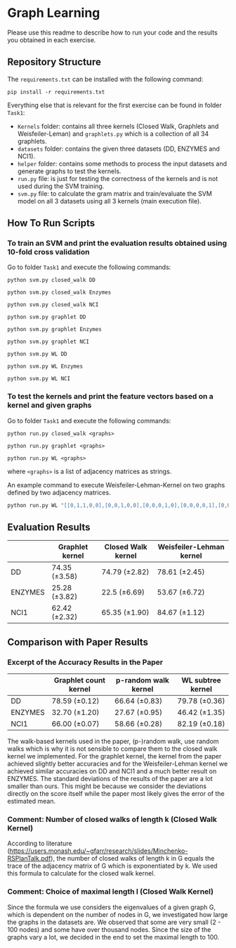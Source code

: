 # Graph Learning
Please use this readme to describe how to run your code and the results you obtained in each exercise.

## Repository Structure

The ``requirements.txt`` can be installed with the following command:

``pip install -r requirements.txt``

Everything else that is relevant for the first exercise can be found in folder ``Task1``:

* ``Kernels`` folder: contains all three kernels (Closed Walk, Graphlets and Weisfeiler-Leman) and ``graphlets.py`` which is a collection of all 34 graphlets.
* ``datasets`` folder: contains the given three datasets (DD, ENZYMES and NCI1).
* ``helper`` folder: contains some methods to process the input datasets and generate graphs to test the kernels.
* ``run.py`` file: is just for testing the correctness of the kernels and is not used during the SVM training.
* ``svm.py`` file: to calculate the gram matrix and train/evaluate the SVM model on all 3 datasets using all 3 kernels (main execution file).

## How To Run Scripts

### To train an SVM and print the evaluation results obtained using 10-fold cross validation

Go to folder ``Task1`` and execute the following commands:

``python svm.py closed_walk DD`` 

``python svm.py closed_walk Enzymes``

``python svm.py closed_walk NCI``

``python svm.py graphlet DD``

``python svm.py graphlet Enzymes``

``python svm.py graphlet NCI``

``python svm.py WL DD``

``python svm.py WL Enzymes``

``python svm.py WL NCI``

### To test the kernels and print the feature vectors based on a kernel and given graphs
Go to folder ``Task1`` and execute the following commands:

``python run.py closed_walk <graphs>``

``python run.py graphlet <graphs>``

``python run.py WL <graphs>``

 where ``<graphs>`` is a list of adjacency matrices as strings.

An example command to execute Weisfeiler-Lehman-Kernel on two graphs defined by two adjacency matrices.

```bash
python run.py WL "[[0,1,1,0,0],[0,0,1,0,0],[0,0,0,1,0],[0,0,0,0,1],[0,0,0,0,0]]" "[[0,1,1,0,0],[0,1,1,1,0],[0,0,0,1,0],[0,0,0,0,1],[0,0,0,0,0]]"
```

## Evaluation Results

|         | Graphlet kernel | Closed Walk kernel | Weisfeiler-Lehman kernel |
|---------|-----------------|--------------------|--------------------------|
| DD      | 74.35 (±3.58)   | 74.79 (±2.82)      | 78.61 (±2.45)            |
| ENZYMES | 25.28 (±3.82)   | 22.5 (±6.69)       | 53.67 (±6.72)            |
| NCI1    | 62.42 (±2.32)   | 65.35 (±1.90)      | 84.67 (±1.12)            |

## Comparison with Paper Results

### Excerpt of the Accuracy Results in the Paper
|         | Graphlet count kernel | p-random walk kernel | WL subtree  kernel  |
|---------|----------------|---------------|---------------|
| DD      | 78.59 (±0.12)  | 66.64 (±0.83) | 79.78 (±0.36) |
| ENZYMES | 32.70 (±1.20)  | 27.67 (±0.95) | 46.42 (±1.35) |
| NCI1    | 66.00 (±0.07)  | 58.66 (±0.28) | 82.19 (±0.18) |

The walk-based kernels used in the paper, (p-)random walk, use random walks which is why it is not sensible to compare them to the closed walk kernel we implemented. For the graphlet kernel, the kernel from the paper achieved slightly better accuracies and for the Weisfeiler-Lehman kernel we achieved similar accuracies on DD and NCI1 and a much better result on ENZYMES. The standard deviations of the results of the paper are a lot smaller than ours. This might be because we consider the deviations directly on the score itself while the paper most likely gives the error of the estimated mean.

### Comment: Number of closed walks of length k (Closed Walk Kernel)

According to literature (https://users.monash.edu/~gfarr/research/slides/Minchenko-RSPlanTalk.pdf), the number of closed walks of length k in G equals the trace of the adjacency matrix of G which is exponentiated by k. We used this formula to calculate for the closed walk kernel.


### Comment: Choice of maximal length l (Closed Walk Kernel)

Since the formula we use considers the eigenvalues of a given graph G, which is dependent on the number of nodes in G, we investigated how large the graphs in the datasets are. We observed that some are very small (2 - 100 nodes) and some have over thousand nodes. Since the size of the graphs vary a lot, we decided in the end to set the maximal length to 100.

